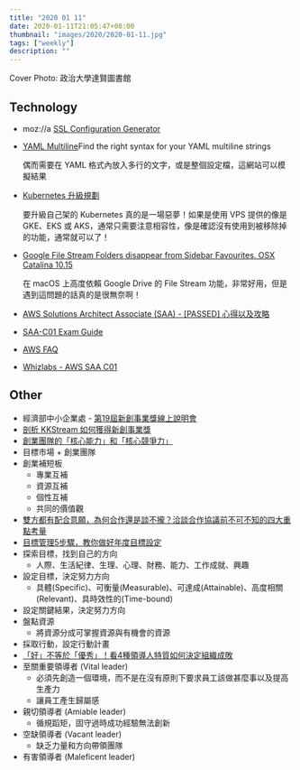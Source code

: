 ```yaml
---
title: "2020 01 11"
date: 2020-01-11T21:05:47+08:00
thumbnail: "images/2020/2020-01-11.jpg"
tags: ["weekly"]
description: ""
---
```


Cover Photo: 政治大學達賢圖書館

## Technology

* moz://a [SSL Configuration Generator](https://ssl-config.mozilla.org)
* [YAML Multiline](https://yaml-multiline.info)Find the right syntax for your YAML multiline strings

    偶而需要在 YAML 格式內放入多行的文字，或是整個設定檔，這網站可以模擬結果

* [Kubernetes 升級規劃](https://medium.com/infuseai/1e0843c1ebcf)

    要升級自己架的 Kubernetes 真的是一場惡夢！如果是使用 VPS 提供的像是 GKE、EKS 或 AKS，通常只需要注意相容性，像是確認沒有使用到被移除掉的功能，通常就可以了！

* [Google File Stream Folders disappear from Sidebar Favourites. OSX Catalina 10.15](https://support.google.com/a/thread/17324062?hl=en)

    在 macOS 上高度依賴 Google Drive 的 File Stream 功能，非常好用，但是遇到這問題的話真的是很無奈啊！

* [AWS Solutions Architect Associate (SAA) - [PASSED] 心得以及攻略](https://blog.davidh83110.com/aws/2019/12/05/aws-saa-pass.html)
 * [SAA-C01 Exam Guide](https://d1.awsstatic.com/training-and-certification/docs-sa-assoc/AWS_Certified_Solutions_Architect_Associate-Exam_Guide_EN_1.8.pdf)
 * [AWS FAQ](https://aws.amazon.com/tw/faqs/)
 * [Whizlabs - AWS SAA C01](https://www.whizlabs.com/aws-solutions-architect-associate/)

## Other

* 經濟部中小企業處 - [第19屆新創事業獎線上說明會](https://www.facebook.com/smea.gov.tw/videos/842044216271844/)
 * [剖析 KKStream 如何獲得新創事業獎](https://medium.com/kkstream/829be97a8a81)
* [創業團隊的「核心能力」和「核心競爭力」](https://tuna.press/?p=1184)
 * 目標市場 + 創業團隊
 * 創業補短板
     * 專業互補
     * 資源互補
     * 個性互補
     * 共同的價值觀
* [雙方都有配合意願，為何合作還是談不攏？洽談合作協議前不可不知的四大重點考量](https://negotowin.blogspot.com/2020/01/blog-post_6.html)
* [目標管理5步驟，教你做好年度目標設定](https://medium.com/how-gipi-learn/personal-objective-management-d20626d2c53f)
 * 探索目標，找到自己的方向
     * 人際、生活紀律、生理、心理、財務、能力、工作成就、興趣
 * 設定目標，決定努力方向
     * 具體(Specific)、可衡量(Measurable)、可達成(Attainable)、高度相關(Relevant)、具時效性的(Time-bound)
 * 設定關鍵結果，決定努力方向
 * 盤點資源
     * 將資源分成可掌握資源與有機會的資源
 * 採取行動，設定行動計畫
* [「好」不等於「優秀」！看4種領導人特質如何決定組織成敗](https://startuplatte.com/2017/01/20/4-different-types-of-leader/)
 * 至關重要領導者 (Vital leader)
     * 必須先創造一個環境，而不是在沒有原則下要求員工該做甚麼事以及提高生產力
     * 讓員工產生歸屬感
 * 親切領導者 (Amiable leader)
     * 循規蹈矩，固守過時成功經驗無法創新
 * 空缺領導者 (Vacant leader)
     * 缺乏力量和方向帶領團隊
 * 有害領導者 (Maleficent leader)
